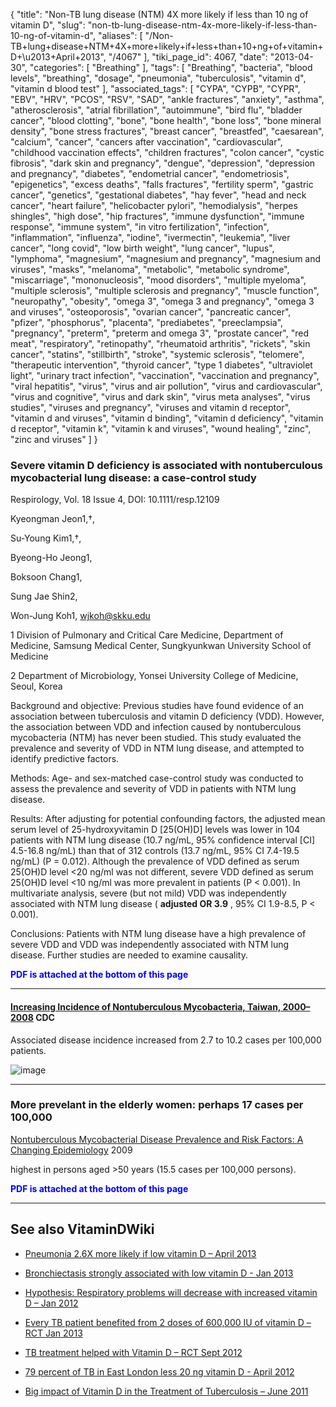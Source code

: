 {
    "title": "Non-TB lung disease (NTM) 4X more likely if less than 10 ng of vitamin D",
    "slug": "non-tb-lung-disease-ntm-4x-more-likely-if-less-than-10-ng-of-vitamin-d",
    "aliases": [
        "/Non-TB+lung+disease+NTM+4X+more+likely+if+less+than+10+ng+of+vitamin+D+\u2013+April+2013",
        "/4067"
    ],
    "tiki_page_id": 4067,
    "date": "2013-04-30",
    "categories": [
        "Breathing"
    ],
    "tags": [
        "Breathing",
        "bacteria",
        "blood levels",
        "breathing",
        "dosage",
        "pneumonia",
        "tuberculosis",
        "vitamin d",
        "vitamin d blood test"
    ],
    "associated_tags": [
        "CYPA",
        "CYPB",
        "CYPR",
        "EBV",
        "HRV",
        "PCOS",
        "RSV",
        "SAD",
        "ankle fractures",
        "anxiety",
        "asthma",
        "atherosclerosis",
        "atrial fibrillation",
        "autoimmune",
        "bird flu",
        "bladder cancer",
        "blood clotting",
        "bone",
        "bone health",
        "bone loss",
        "bone mineral density",
        "bone stress fractures",
        "breast cancer",
        "breastfed",
        "caesarean",
        "calcium",
        "cancer",
        "cancers after vaccination",
        "cardiovascular",
        "childhood vaccination effects",
        "children fractures",
        "colon cancer",
        "cystic fibrosis",
        "dark skin and pregnancy",
        "dengue",
        "depression",
        "depression and pregnancy",
        "diabetes",
        "endometrial cancer",
        "endometriosis",
        "epigenetics",
        "excess deaths",
        "falls fractures",
        "fertility sperm",
        "gastric cancer",
        "genetics",
        "gestational diabetes",
        "hay fever",
        "head and neck cancer",
        "heart failure",
        "helicobacter pylori",
        "hemodialysis",
        "herpes shingles",
        "high dose",
        "hip fractures",
        "immune dysfunction",
        "immune response",
        "immune system",
        "in vitro fertilization",
        "infection",
        "inflammation",
        "influenza",
        "iodine",
        "ivermectin",
        "leukemia",
        "liver cancer",
        "long covid",
        "low birth weight",
        "lung cancer",
        "lupus",
        "lymphoma",
        "magnesium",
        "magnesium and pregnancy",
        "magnesium and viruses",
        "masks",
        "melanoma",
        "metabolic",
        "metabolic syndrome",
        "miscarriage",
        "mononucleosis",
        "mood disorders",
        "multiple myeloma",
        "multiple sclerosis",
        "multiple sclerosis and pregnancy",
        "muscle function",
        "neuropathy",
        "obesity",
        "omega 3",
        "omega 3 and pregnancy",
        "omega 3 and viruses",
        "osteoporosis",
        "ovarian cancer",
        "pancreatic cancer",
        "pfizer",
        "phosphorus",
        "placenta",
        "prediabetes",
        "preeclampsia",
        "pregnancy",
        "preterm",
        "preterm and omega 3",
        "prostate cancer",
        "red meat",
        "respiratory",
        "retinopathy",
        "rheumatoid arthritis",
        "rickets",
        "skin cancer",
        "statins",
        "stillbirth",
        "stroke",
        "systemic sclerosis",
        "telomere",
        "therapeutic intervention",
        "thyroid cancer",
        "type 1 diabetes",
        "ultraviolet light",
        "urinary tract infection",
        "vaccination",
        "vaccination and pregnancy",
        "viral hepatitis",
        "virus",
        "virus and air pollution",
        "virus and cardiovascular",
        "virus and cognitive",
        "virus and dark skin",
        "virus meta analyses",
        "virus studies",
        "viruses and pregnancy",
        "viruses and vitamin d receptor",
        "vitamin d and viruses",
        "vitamin d binding",
        "vitamin d deficiency",
        "vitamin d receptor",
        "vitamin k",
        "vitamin k and viruses",
        "wound healing",
        "zinc",
        "zinc and viruses"
    ]
}


### Severe vitamin D deficiency is associated with nontuberculous mycobacterial lung disease: a case-control study

Respirology, Vol. 18 Issue 4, DOI: 10.1111/resp.12109

Kyeongman Jeon1,†,

Su-Young Kim1,†,

Byeong-Ho Jeong1,

Boksoon Chang1,

Sung Jae Shin2,

Won-Jung Koh1, wjkoh@skku.edu

1     Division of Pulmonary and Critical Care Medicine, Department of Medicine, Samsung Medical Center, Sungkyunkwan University School of Medicine

2     Department of Microbiology, Yonsei University College of Medicine, Seoul, Korea

Background and objective: Previous studies have found evidence of an association between tuberculosis and vitamin D deficiency (VDD). However, the association between VDD and infection caused by nontuberculous mycobacteria (NTM) has never been studied. This study evaluated the prevalence and severity of VDD in NTM lung disease, and attempted to identify predictive factors.

Methods: Age- and sex-matched case-control study was conducted to assess the prevalence and severity of VDD in patients with NTM lung disease.

Results: After adjusting for potential confounding factors, the adjusted mean serum level of 25-hydroxyvitamin D <span>[25(OH)D]</span> levels was lower in 104 patients with NTM lung disease (10.7 ng/mL, 95% confidence interval <span>[CI]</span> 4.5-16.8 ng/mL) than that of 312 controls (13.7 ng/mL, 95% CI 7.4-19.5 ng/mL) (P = 0.012). Although the prevalence of VDD defined as serum 25(OH)D level <20 ng/ml was not different, severe VDD defined as serum 25(OH)D level <10 ng/ml was more prevalent in patients (P < 0.001). In multivariate analysis, severe (but not mild) VDD was independently associated with NTM lung disease ( **adjusted OR 3.9** , 95% CI 1.9-8.5, P < 0.001).

Conclusions: Patients with NTM lung disease have a high prevalence of severe VDD and VDD was independently associated with NTM lung disease. Further studies are needed to examine causality.

 **<span style="color:#00F;">PDF is attached at the bottom of this page</span>** 

---

#### [Increasing Incidence of Nontuberculous Mycobacteria, Taiwan, 2000–2008](http://wwwnc.cdc.gov/eid/article/16/2/09-0675_article.htm#tnF1) CDC

Associated disease incidence increased from 2.7 to 10.2 cases per 100,000 patients.

<img src="https://d378j1rmrlek7x.cloudfront.net/attachments/jpeg/ntm.jpg" alt="image">

---

### More prevelant in the elderly women: perhaps 17 cases per 100,000

[Nontuberculous Mycobacterial Disease Prevalence and Risk Factors: A Changing Epidemiology](http://cid.oxfordjournals.org/content/49/12/e124.long) 2009

highest in persons aged >50 years (15.5 cases per 100,000 persons).

 **<span style="color:#00F;">PDF is attached at the bottom of this page</span>** 

---

## See also VitaminDWiki

* [Pneumonia 2.6X more likely if low vitamin D – April 2013](/posts/pneumonia-26x-more-likely-if-low-vitamin-d)

* [Bronchiectasis strongly associated with low vitamin D - Jan 2013](/posts/bronchiectasis-strongly-associated-with-low-vitamin-d)

* [Hypothesis: Respiratory problems will decrease with increased vitamin D – Jan 2012](/posts/hypothesis-respiratory-problems-will-decrease-with-increased-vitamin-d)

* [Every TB patient benefited from 2 doses of 600,000 IU of vitamin D – RCT Jan 2013](/posts/every-tb-patient-benefited-from-2-doses-of-600000-iu-of-vitamin-d-rct)

* [TB treatment helped with Vitamin D – RCT Sept 2012](/posts/tb-treatment-helped-with-vitamin-d-rct)

* [79 percent of TB in East London less 20 ng vitamin D - April 2012](/tags/79-percent-of-tb-in-east-london-less-20-ng-vitamin-d-april-2012.html)

* [Big impact of Vitamin D in the Treatment of Tuberculosis – June 2011](/tags/big-impact-of-vitamin-d-in-the-treatment-of-tuberculosis-june-2011.html)